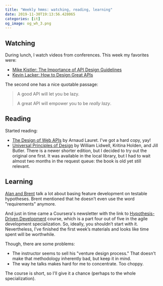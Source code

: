 ```yaml
---
title: "Weekly hmms: watching, reading, learning"
date: 2019-11-30T19:13:56.428065
categories: [it]
og_image: og_wh_3.png
---
```


## Watching

During lunch, I watch videos from conferences. This week my favorites were:

* [Mike Kistler: The Importance of API Design Guidelines](https://www.youtube.com/watch?v=yYEne30CWUQ)
* [Kevin Lacker: How to Design Great APIs](https://www.youtube.com/watch?v=qCdpTji8nxo)

The second one has a nice quotable passage:

> A good API will let you be lazy.
> 
> A great API will empower you to be _really lazy_.


## Reading

Started reading: 

* [The Design of Web APIs](https://www.manning.com/books/the-design-of-web-apis) by Arnaud Lauret. I've got a hard copy, yay!
* [Universal Principles of Design](https://www.amazon.ca/Universal-Principles-Design-William-Lidwell/dp/1592530079) by William Lidwell, Kritina Holden, and Jill Butler. There is a newer shorter edition, but I decided to try out the original one first. It was available in the local library, but I had to wait almost two months in the request queue: the book is old yet still relevant.


## Learning

[Alan and Brent](https://www.angryweasel.com/ABTesting/) talk a lot about basing feature development on testable hypotheses. Brent mentioned that he doesn't even use the word "requirements" anymore.

And just in time came a Coursera's newsletter with the link to
[Hypothesis-Driven Development](https://www.coursera.org/learn/uva-darden-agile-testing) course, which is a part four out of five in the agile development specialization. So, ideally, you shouldn’t start with it. Nevertheless, I’ve finished the first week’s materials and looks like time spent will be worthwhile.

Though, there are some problems:

* The instructor seems to sell his "venture design process." That doesn't make that methodology inherently bad, but keep it in mind.
* The way he talks makes hard for me to concentrate. Too choppy.

The course is short, so I'll give it a chance (perhaps to the whole specialization).
